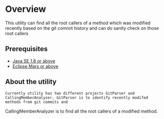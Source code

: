 # Overview
This utility can find all the root callers of a method which was modified recently based on the git commit history and can do sanity check on those root callers

## Prerequisites
 - [Java SE 1.8 or above](http://www.oracle.com/technetwork/java/javase/downloads/index.html)
 - [Eclipse Mars or above](https://www.eclipse.org/)
 
## About the utility
    Currently utility has two different projects GitParser and CallingMemberAnalyzer, GitParser is to identify recently modifed methods from git commits and 
CallingMemberAnalyzer is to find all the root callers of a modified method.

